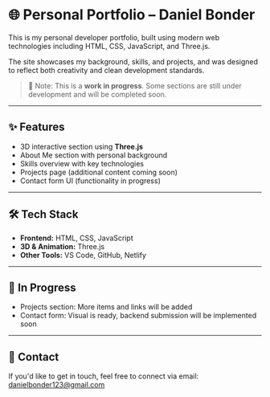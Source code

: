 # 🌐 Personal Portfolio – Daniel Bonder

This is my personal developer portfolio, built using modern web technologies including HTML, CSS, JavaScript, and Three.js.

The site showcases my background, skills, and projects, and was designed to reflect both creativity and clean development standards.

> 📌 Note: This is a **work in progress**. Some sections are still under development and will be completed soon.

---

## ✨ Features

- 3D interactive section using **Three.js**
- About Me section with personal background
- Skills overview with key technologies
- Projects page (additional content coming soon)
- Contact form UI (functionality in progress)

---

## 🛠 Tech Stack

- **Frontend:** HTML, CSS, JavaScript
- **3D & Animation:** Three.js
- **Other Tools:** VS Code, GitHub, Netlify

---

## 🚧 In Progress

- Projects section: More items and links will be added
- Contact form: Visual is ready, backend submission will be implemented soon

---

## 📩 Contact

If you'd like to get in touch, feel free to connect via email: danielbonder123@gmail.com
